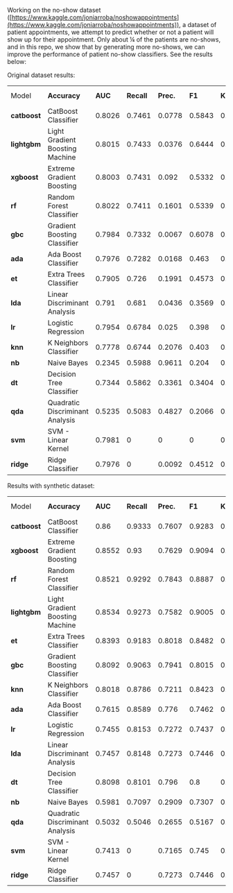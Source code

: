 <!-- Output copied to clipboard! -->

<!-----
NEW: Check the "Suppress top comment" option to remove this info from the output.

Conversion time: 3.242 seconds.


Using this Markdown file:

1. Paste this output into your source file.
2. See the notes and action items below regarding this conversion run.
3. Check the rendered output (headings, lists, code blocks, tables) for proper
   formatting and use a linkchecker before you publish this page.

Conversion notes:

* Docs to Markdown version 1.0β29
* Sun Feb 28 2021 09:21:54 GMT-0800 (PST)
* Source doc: Noshow Results
* Tables are currently converted to HTML tables.
----->


Working on the no-show dataset ([https://www.kaggle.com/joniarroba/noshowappointments](https://www.kaggle.com/joniarroba/noshowappointments)), a dataset of patient appointments, we attempt to predict whether or not a patient will show up for their appointment. Only about ¼ of the patients are no-shows, and in this repo, we show that by generating more no-shows, we can improve the performance of patient no-show classifiers. See the results below:

Original dataset results:


<table>
  <tr>
   <td>Model
   </td>
   <td><strong>Accuracy</strong>
   </td>
   <td><strong>AUC</strong>
   </td>
   <td><strong>Recall</strong>
   </td>
   <td><strong>Prec.</strong>
   </td>
   <td><strong>F1</strong>
   </td>
   <td><strong>Kappa</strong>
   </td>
   <td><strong>MCC</strong>
   </td>
   <td><strong>TT (Sec)</strong>
   </td>
   <td>
   </td>
  </tr>
  <tr>
   <td><strong>catboost</strong>
   </td>
   <td>CatBoost Classifier
   </td>
   <td>0.8026
   </td>
   <td>0.7461
   </td>
   <td>0.0778
   </td>
   <td>0.5843
   </td>
   <td>0.1372
   </td>
   <td>0.0942
   </td>
   <td>0.1582
   </td>
   <td>14.866
   </td>
  </tr>
  <tr>
   <td><strong>lightgbm</strong>
   </td>
   <td>Light Gradient Boosting Machine
   </td>
   <td>0.8015
   </td>
   <td>0.7433
   </td>
   <td>0.0376
   </td>
   <td>0.6444
   </td>
   <td>0.0711
   </td>
   <td>0.05
   </td>
   <td>0.1204
   </td>
   <td>39.915
   </td>
  </tr>
  <tr>
   <td><strong>xgboost</strong>
   </td>
   <td>Extreme Gradient Boosting
   </td>
   <td>0.8003
   </td>
   <td>0.7431
   </td>
   <td>0.092
   </td>
   <td>0.5332
   </td>
   <td>0.1569
   </td>
   <td>0.1035
   </td>
   <td>0.1567
   </td>
   <td>6.864
   </td>
  </tr>
  <tr>
   <td><strong>rf</strong>
   </td>
   <td>Random Forest Classifier
   </td>
   <td>0.8022
   </td>
   <td>0.7411
   </td>
   <td>0.1601
   </td>
   <td>0.5339
   </td>
   <td>0.2463
   </td>
   <td>0.169
   </td>
   <td>0.21
   </td>
   <td>4.068
   </td>
  </tr>
  <tr>
   <td><strong>gbc</strong>
   </td>
   <td>Gradient Boosting Classifier
   </td>
   <td>0.7984
   </td>
   <td>0.7332
   </td>
   <td>0.0067
   </td>
   <td>0.6078
   </td>
   <td>0.0132
   </td>
   <td>0.0086
   </td>
   <td>0.0463
   </td>
   <td>3.843
   </td>
  </tr>
  <tr>
   <td><strong>ada</strong>
   </td>
   <td>Ada Boost Classifier
   </td>
   <td>0.7976
   </td>
   <td>0.7282
   </td>
   <td>0.0168
   </td>
   <td>0.463
   </td>
   <td>0.0323
   </td>
   <td>0.0186
   </td>
   <td>0.0557
   </td>
   <td>0.924
   </td>
  </tr>
  <tr>
   <td><strong>et</strong>
   </td>
   <td>Extra Trees Classifier
   </td>
   <td>0.7905
   </td>
   <td>0.726
   </td>
   <td>0.1991
   </td>
   <td>0.4573
   </td>
   <td>0.2773
   </td>
   <td>0.1765
   </td>
   <td>0.1974
   </td>
   <td>6.206
   </td>
  </tr>
  <tr>
   <td><strong>lda</strong>
   </td>
   <td>Linear Discriminant Analysis
   </td>
   <td>0.791
   </td>
   <td>0.681
   </td>
   <td>0.0436
   </td>
   <td>0.3569
   </td>
   <td>0.0776
   </td>
   <td>0.0353
   </td>
   <td>0.0613
   </td>
   <td>1.368
   </td>
  </tr>
  <tr>
   <td><strong>lr</strong>
   </td>
   <td>Logistic Regression
   </td>
   <td>0.7954
   </td>
   <td>0.6784
   </td>
   <td>0.025
   </td>
   <td>0.398
   </td>
   <td>0.0471
   </td>
   <td>0.0236
   </td>
   <td>0.0552
   </td>
   <td>5.518
   </td>
  </tr>
  <tr>
   <td><strong>knn</strong>
   </td>
   <td>K Neighbors Classifier
   </td>
   <td>0.7778
   </td>
   <td>0.6744
   </td>
   <td>0.2076
   </td>
   <td>0.403
   </td>
   <td>0.2739
   </td>
   <td>0.1583
   </td>
   <td>0.1705
   </td>
   <td>9.431
   </td>
  </tr>
  <tr>
   <td><strong>nb</strong>
   </td>
   <td>Naive Bayes
   </td>
   <td>0.2345
   </td>
   <td>0.5988
   </td>
   <td>0.9611
   </td>
   <td>0.204
   </td>
   <td>0.3365
   </td>
   <td>0.005
   </td>
   <td>0.0206
   </td>
   <td>0.087
   </td>
  </tr>
  <tr>
   <td><strong>dt</strong>
   </td>
   <td>Decision Tree Classifier
   </td>
   <td>0.7344
   </td>
   <td>0.5862
   </td>
   <td>0.3361
   </td>
   <td>0.3404
   </td>
   <td>0.3382
   </td>
   <td>0.1721
   </td>
   <td>0.1721
   </td>
   <td>0.482
   </td>
  </tr>
  <tr>
   <td><strong>qda</strong>
   </td>
   <td>Quadratic Discriminant Analysis
   </td>
   <td>0.5235
   </td>
   <td>0.5083
   </td>
   <td>0.4827
   </td>
   <td>0.2066
   </td>
   <td>0.2772
   </td>
   <td>0.0098
   </td>
   <td>0.0144
   </td>
   <td>7.784
   </td>
  </tr>
  <tr>
   <td><strong>svm</strong>
   </td>
   <td>SVM - Linear Kernel
   </td>
   <td>0.7981
   </td>
   <td>0
   </td>
   <td>0
   </td>
   <td>0
   </td>
   <td>0
   </td>
   <td>0
   </td>
   <td>0
   </td>
   <td>0.218
   </td>
  </tr>
  <tr>
   <td><strong>ridge</strong>
   </td>
   <td>Ridge Classifier
   </td>
   <td>0.7976
   </td>
   <td>0
   </td>
   <td>0.0092
   </td>
   <td>0.4512
   </td>
   <td>0.018
   </td>
   <td>0.01
   </td>
   <td>0.0396
   </td>
   <td>0.077
   </td>
  </tr>
</table>


Results with synthetic dataset:


<table>
  <tr>
   <td>Model
   </td>
   <td><strong>Accuracy</strong>
   </td>
   <td><strong>AUC</strong>
   </td>
   <td><strong>Recall</strong>
   </td>
   <td><strong>Prec.</strong>
   </td>
   <td><strong>F1</strong>
   </td>
   <td><strong>Kappa</strong>
   </td>
   <td><strong>MCC</strong>
   </td>
   <td><strong>TT (Sec)</strong>
   </td>
   <td>
   </td>
  </tr>
  <tr>
   <td><strong>catboost</strong>
   </td>
   <td>CatBoost Classifier
   </td>
   <td>0.86
   </td>
   <td>0.9333
   </td>
   <td>0.7607
   </td>
   <td>0.9283
   </td>
   <td>0.7721
   </td>
   <td>0.7213
   </td>
   <td>0.7438
   </td>
   <td>20.435
   </td>
  </tr>
  <tr>
   <td><strong>xgboost</strong>
   </td>
   <td>Extreme Gradient Boosting
   </td>
   <td>0.8552
   </td>
   <td>0.93
   </td>
   <td>0.7629
   </td>
   <td>0.9094
   </td>
   <td>0.7726
   </td>
   <td>0.7116
   </td>
   <td>0.7324
   </td>
   <td>8.432
   </td>
  </tr>
  <tr>
   <td><strong>rf</strong>
   </td>
   <td>Random Forest Classifier
   </td>
   <td>0.8521
   </td>
   <td>0.9292
   </td>
   <td>0.7843
   </td>
   <td>0.8887
   </td>
   <td>0.7896
   </td>
   <td>0.7052
   </td>
   <td>0.7262
   </td>
   <td>6.809
   </td>
  </tr>
  <tr>
   <td><strong>lightgbm</strong>
   </td>
   <td>Light Gradient Boosting Machine
   </td>
   <td>0.8534
   </td>
   <td>0.9273
   </td>
   <td>0.7582
   </td>
   <td>0.9005
   </td>
   <td>0.7707
   </td>
   <td>0.7079
   </td>
   <td>0.7257
   </td>
   <td>1.061
   </td>
  </tr>
  <tr>
   <td><strong>et</strong>
   </td>
   <td>Extra Trees Classifier
   </td>
   <td>0.8393
   </td>
   <td>0.9183
   </td>
   <td>0.8018
   </td>
   <td>0.8482
   </td>
   <td>0.7943
   </td>
   <td>0.6794
   </td>
   <td>0.6974
   </td>
   <td>11.339
   </td>
  </tr>
  <tr>
   <td><strong>gbc</strong>
   </td>
   <td>Gradient Boosting Classifier
   </td>
   <td>0.8092
   </td>
   <td>0.9063
   </td>
   <td>0.7941
   </td>
   <td>0.8015
   </td>
   <td>0.7782
   </td>
   <td>0.619
   </td>
   <td>0.6325
   </td>
   <td>6.779
   </td>
  </tr>
  <tr>
   <td><strong>knn</strong>
   </td>
   <td>K Neighbors Classifier
   </td>
   <td>0.8018
   </td>
   <td>0.8786
   </td>
   <td>0.7211
   </td>
   <td>0.8423
   </td>
   <td>0.7494
   </td>
   <td>0.6045
   </td>
   <td>0.6188
   </td>
   <td>22.901
   </td>
  </tr>
  <tr>
   <td><strong>ada</strong>
   </td>
   <td>Ada Boost Classifier
   </td>
   <td>0.7615
   </td>
   <td>0.8589
   </td>
   <td>0.776
   </td>
   <td>0.7462
   </td>
   <td>0.7521
   </td>
   <td>0.5231
   </td>
   <td>0.5322
   </td>
   <td>1.469
   </td>
  </tr>
  <tr>
   <td><strong>lr</strong>
   </td>
   <td>Logistic Regression
   </td>
   <td>0.7455
   </td>
   <td>0.8153
   </td>
   <td>0.7272
   </td>
   <td>0.7437
   </td>
   <td>0.7262
   </td>
   <td>0.4913
   </td>
   <td>0.4969
   </td>
   <td>5.689
   </td>
  </tr>
  <tr>
   <td><strong>lda</strong>
   </td>
   <td>Linear Discriminant Analysis
   </td>
   <td>0.7457
   </td>
   <td>0.8148
   </td>
   <td>0.7273
   </td>
   <td>0.7446
   </td>
   <td>0.727
   </td>
   <td>0.4918
   </td>
   <td>0.4973
   </td>
   <td>2.22
   </td>
  </tr>
  <tr>
   <td><strong>dt</strong>
   </td>
   <td>Decision Tree Classifier
   </td>
   <td>0.8098
   </td>
   <td>0.8101
   </td>
   <td>0.796
   </td>
   <td>0.8
   </td>
   <td>0.7767
   </td>
   <td>0.6201
   </td>
   <td>0.6349
   </td>
   <td>0.719
   </td>
  </tr>
  <tr>
   <td><strong>nb</strong>
   </td>
   <td>Naive Bayes
   </td>
   <td>0.5981
   </td>
   <td>0.7097
   </td>
   <td>0.2909
   </td>
   <td>0.7307
   </td>
   <td>0.4108
   </td>
   <td>0.1992
   </td>
   <td>0.2414
   </td>
   <td>0.125
   </td>
  </tr>
  <tr>
   <td><strong>qda</strong>
   </td>
   <td>Quadratic Discriminant Analysis
   </td>
   <td>0.5032
   </td>
   <td>0.5046
   </td>
   <td>0.2655
   </td>
   <td>0.5167
   </td>
   <td>0.3194
   </td>
   <td>0.0092
   </td>
   <td>0.0121
   </td>
   <td>2.023
   </td>
  </tr>
  <tr>
   <td><strong>svm</strong>
   </td>
   <td>SVM - Linear Kernel
   </td>
   <td>0.7413
   </td>
   <td>0
   </td>
   <td>0.7165
   </td>
   <td>0.745
   </td>
   <td>0.7236
   </td>
   <td>0.483
   </td>
   <td>0.4875
   </td>
   <td>0.374
   </td>
  </tr>
  <tr>
   <td><strong>ridge</strong>
   </td>
   <td>Ridge Classifier
   </td>
   <td>0.7457
   </td>
   <td>0
   </td>
   <td>0.7273
   </td>
   <td>0.7446
   </td>
   <td>0.727
   </td>
   <td>0.4918
   </td>
   <td>0.4973
   </td>
   <td>0.088
   </td>
  </tr>
</table>

